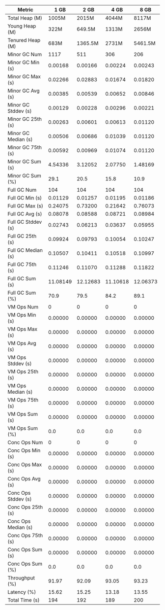 | Metric | 1 GB | 2 GB | 4 GB | 8 GB |
|------|----|----|----|----|
| Total Heap (M) | 1005M | 2015M | 4044M | 8117M |
| Young Heap (M) | 322M | 649.5M | 1313M | 2656M |
| Tenured Heap (M) | 683M | 1365.5M | 2731M | 5461.5M |
| Minor GC Num | 1117 | 511 | 306 | 206 |
| Minor GC Min (s) | 0.00168 | 0.00166 | 0.00224 | 0.00243 |
| Minor GC Max (s) | 0.02266 | 0.02883 | 0.01674 | 0.01820 |
| Minor GC Avg (s) | 0.00385 | 0.00539 | 0.00652 | 0.00846 |
| Minor GC Stddev (s) | 0.00129 | 0.00228 | 0.00296 | 0.00221 |
| Minor GC 25th (s) | 0.00263 | 0.00601 | 0.00613 | 0.01120 |
| Minor GC Median (s) | 0.00506 | 0.00686 | 0.01039 | 0.01120 |
| Minor GC 75th (s) | 0.00592 | 0.00969 | 0.01074 | 0.01120 |
| Minor GC Sum (s) | 4.54336 | 3.12052 | 2.07750 | 1.48169 |
| Minor GC Sum (%) | 29.1 | 20.5 | 15.8 | 10.9 |
| Full GC Num | 104 | 104 | 104 | 104 |
| Full GC Min (s) | 0.01129 | 0.01257 | 0.01195 | 0.01186 |
| Full GC Max (s) | 0.24075 | 0.73200 | 0.21642 | 0.76073 |
| Full GC Avg (s) | 0.08078 | 0.08588 | 0.08721 | 0.08984 |
| Full GC Stddev (s) | 0.02743 | 0.06213 | 0.03637 | 0.05955 |
| Full GC 25th (s) | 0.09924 | 0.09793 | 0.10054 | 0.10247 |
| Full GC Median (s) | 0.10507 | 0.10411 | 0.10518 | 0.10997 |
| Full GC 75th (s) | 0.11246 | 0.11070 | 0.11288 | 0.11822 |
| Full GC Sum (s) | 11.08149 | 12.12683 | 11.10618 | 12.06373 |
| Full GC Sum (%) | 70.9 | 79.5 | 84.2 | 89.1 |
| VM Ops Num | 0 | 0 | 0 | 0 |
| VM Ops Min (s) | 0.00000 | 0.00000 | 0.00000 | 0.00000 |
| VM Ops Max (s) | 0.00000 | 0.00000 | 0.00000 | 0.00000 |
| VM Ops Avg (s) | 0.00000 | 0.00000 | 0.00000 | 0.00000 |
| VM Ops Stddev (s) | 0.00000 | 0.00000 | 0.00000 | 0.00000 |
| VM Ops 25th (s) | 0.00000 | 0.00000 | 0.00000 | 0.00000 |
| VM Ops Median (s) | 0.00000 | 0.00000 | 0.00000 | 0.00000 |
| VM Ops 75th (s) | 0.00000 | 0.00000 | 0.00000 | 0.00000 |
| VM Ops Sum (s) | 0.00000 | 0.00000 | 0.00000 | 0.00000 |
| VM Ops Sum (%) | 0.0 | 0.0 | 0.0 | 0.0 |
| Conc Ops Num | 0 | 0 | 0 | 0 |
| Conc Ops Min (s) | 0.00000 | 0.00000 | 0.00000 | 0.00000 |
| Conc Ops Max (s) | 0.00000 | 0.00000 | 0.00000 | 0.00000 |
| Conc Ops Avg (s) | 0.00000 | 0.00000 | 0.00000 | 0.00000 |
| Conc Ops Stddev (s) | 0.00000 | 0.00000 | 0.00000 | 0.00000 |
| Conc Ops 25th (s) | 0.00000 | 0.00000 | 0.00000 | 0.00000 |
| Conc Ops Median (s) | 0.00000 | 0.00000 | 0.00000 | 0.00000 |
| Conc Ops 75th (s) | 0.00000 | 0.00000 | 0.00000 | 0.00000 |
| Conc Ops Sum (s) | 0.00000 | 0.00000 | 0.00000 | 0.00000 |
| Conc Ops Sum (%) | 0.0 | 0.0 | 0.0 | 0.0 |
| Throughput (%) | 91.97 | 92.09 | 93.05 | 93.23 |
| Latency (%) | 15.62 | 15.25 | 13.18 | 13.55 |
| Total Time (s) | 194 | 192 | 189 | 200 |
